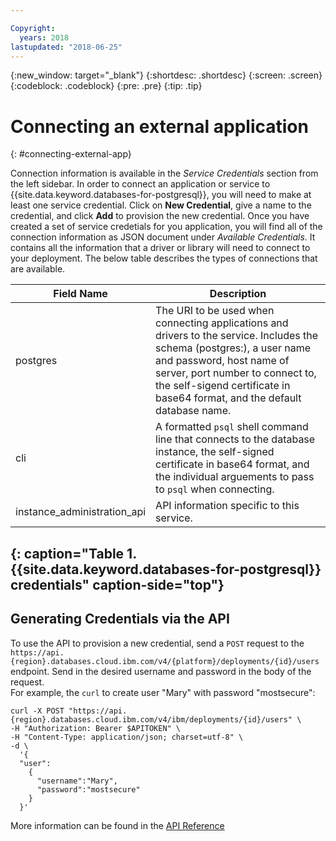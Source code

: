```yaml
---

Copyright:
  years: 2018
lastupdated: "2018-06-25"
---
```


{:new_window: target="_blank"}
{:shortdesc: .shortdesc}
{:screen: .screen}
{:codeblock: .codeblock}
{:pre: .pre}
{:tip: .tip}

# Connecting an external application
{: #connecting-external-app}

Connection information is available in the _Service Credentials_ section from the left sidebar. In order to connect an application or service to {{site.data.keyword.databases-for-postgresql}}, you will need to make at least one service credential. Click on **New Credential**, give a name to the credential, and click **Add** to provision the new credential. Once you have created a set of service credetials for you application, you will find all of the connection information as JSON document under _Available Credentials_. It contains all the information that a driver or library will need to connect to your deployment. The below table describes the types of connections that are available.

Field Name | Description
----------|-----------
postgres | The URI to be used when connecting applications and drivers to the service. Includes the schema (postgres:), a user name and password, host name of server, port number to connect to, the self-sigend certificate in base64 format, and the default database name.
cli | A formatted `psql` shell command line that connects to the database instance, the self-signed certificate in base64 format, and the individual arguements to pass to `psql` when connecting.
instance_administration_api | API information specific to this service.
{: caption="Table 1. {{site.data.keyword.databases-for-postgresql}} credentials" caption-side="top"}
--------

## Generating Credentials via the API

To use the API to provision a new credential, send a `POST` request to the `https://api.{region}.databases.cloud.ibm.com/v4/{platform}/deployments/{id}/users` endpoint. Send in the desired username and password in the body of the request.  
For example, the `curl` to create user "Mary" with password "mostsecure":
```
curl -X POST "https://api.{region}.databases.cloud.ibm.com/v4/ibm/deployments/{id}/users" \
-H "Authorization: Bearer $APITOKEN" \
-H "Content-Type: application/json; charset=utf-8" \
-d \
  '{
  "user": 
    {
      "username":"Mary",
      "password":"mostsecure"
    }
  }'
```
More information can be found in the [API Reference](https://pages.github.ibm.com/compose/apidocs/apiv4doc-static.html#operation/createDatabaseUser)